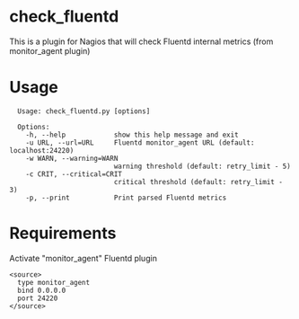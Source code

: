 # check_fluentd

This is a plugin for Nagios that will check Fluentd internal metrics (from monitor_agent plugin)

# Usage

```
  Usage: check_fluentd.py [options]
  
  Options:
    -h, --help            show this help message and exit
    -u URL, --url=URL     Fluentd monitor_agent URL (default: localhost:24220)
    -w WARN, --warning=WARN
                          warning threshold (default: retry_limit - 5)
    -c CRIT, --critical=CRIT
                          critical threshold (default: retry_limit - 3)
    -p, --print           Print parsed Fluentd metrics
```

# Requirements

Activate "monitor_agent" Fluentd plugin

```
<source>
  type monitor_agent
  bind 0.0.0.0
  port 24220
</source>
```

